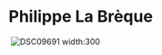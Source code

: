 # Philippe La Brèque

<image> ![DSC09691](https://github.com/user-attachments/assets/14cd3e43-a5ad-4bac-b8f0-e630c608d3c7) width:300</image>
